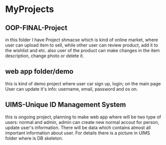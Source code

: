 # MyProjects


## OOP-FINAL-Project
in this folder I have Project shmacse which is kind of online market, where user can upload item to sell, while other user can review product, add it to the wishlist and etc. also user of the product can make changes in the item description, change photo or delete it.

## web app folder/demo
this is kind of demo project where user car sign up, login; on the main page User can update it's info: username, email, password and os on.

## UIMS-Unique ID Management System
this is ongoing project, planning to make web app where will be two type of users: normal and admin, admin can create new normal accout for person, update user's information. There will be data which contains almost all important information about user. For details there is a picture in UIMS folder where is DB skeleton.
